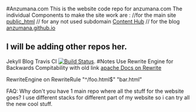 #Anzumana.com
This is the  website code repo for anzumana.com
The individual Components to make the site work are :
//for the main site
[public_html](https://github.com/Anzumana/public_html)
// for any not used subdomain
[Content Hub](https://github.com/Anzumana/ContentHub)
// for the blog
[anzumana.github.io](https://github.com/Anzumana/anzumana.github.io)

I will be adding other repos her.
-----
Jekyll Blog Travis CI
[![Build Status](https://travis-ci.org/Anzumana/anzumana.github.io.svg?branch=master)](https://travis-ci.org/Anzumana/anzumana.github.io). 
#Notes
Use Rewrite Engine for Backwards Compitability with old link
[apache Docs on Rewrite](http://httpd.apache.org/docs/2.4/rewrite/remapping.html)

RewriteEngine  on
RewriteRule    "^/foo\.html$"  "bar.html" 

FAQ:
Why don't you have 1 main repo where all the stuff for the website goes?
I use different stacks for different part of my website so i can try all the new cool stuff.

